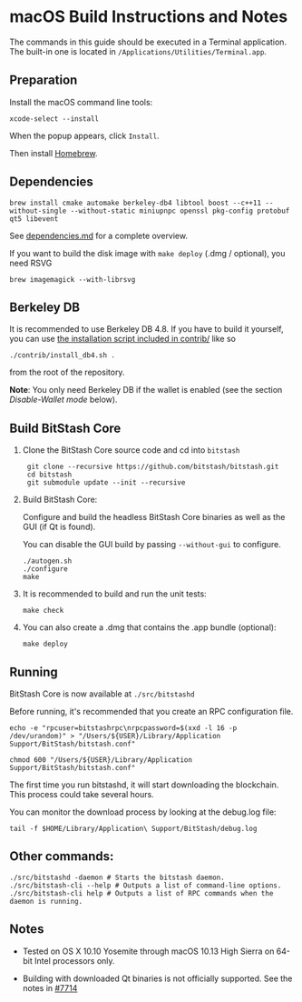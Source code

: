 macOS Build Instructions and Notes
====================================
The commands in this guide should be executed in a Terminal application.
The built-in one is located in `/Applications/Utilities/Terminal.app`.

Preparation
-----------
Install the macOS command line tools:

`xcode-select --install`

When the popup appears, click `Install`.

Then install [Homebrew](https://brew.sh).

Dependencies
----------------------

    brew install cmake automake berkeley-db4 libtool boost --c++11 --without-single --without-static miniupnpc openssl pkg-config protobuf qt5 libevent

See [dependencies.md](dependencies.md) for a complete overview.

If you want to build the disk image with `make deploy` (.dmg / optional), you need RSVG

    brew imagemagick --with-librsvg

Berkeley DB
-----------
It is recommended to use Berkeley DB 4.8. If you have to build it yourself,
you can use [the installation script included in contrib/](/contrib/install_db4.sh)
like so

```shell
./contrib/install_db4.sh .
```

from the root of the repository.

**Note**: You only need Berkeley DB if the wallet is enabled (see the section *Disable-Wallet mode* below).

Build BitStash Core
------------------------

1. Clone the BitStash Core source code and cd into `bitstash`

        git clone --recursive https://github.com/bitstash/bitstash.git
        cd bitstash
        git submodule update --init --recursive

2.  Build BitStash Core:

    Configure and build the headless BitStash Core binaries as well as the GUI (if Qt is found).

    You can disable the GUI build by passing `--without-gui` to configure.

        ./autogen.sh
        ./configure
        make

3.  It is recommended to build and run the unit tests:

        make check

4.  You can also create a .dmg that contains the .app bundle (optional):

        make deploy

Running
-------

BitStash Core is now available at `./src/bitstashd`

Before running, it's recommended that you create an RPC configuration file.

    echo -e "rpcuser=bitstashrpc\nrpcpassword=$(xxd -l 16 -p /dev/urandom)" > "/Users/${USER}/Library/Application Support/BitStash/bitstash.conf"

    chmod 600 "/Users/${USER}/Library/Application Support/BitStash/bitstash.conf"

The first time you run bitstashd, it will start downloading the blockchain. This process could take several hours.

You can monitor the download process by looking at the debug.log file:

    tail -f $HOME/Library/Application\ Support/BitStash/debug.log

Other commands:
-------

    ./src/bitstashd -daemon # Starts the bitstash daemon.
    ./src/bitstash-cli --help # Outputs a list of command-line options.
    ./src/bitstash-cli help # Outputs a list of RPC commands when the daemon is running.

Notes
-----

* Tested on OS X 10.10 Yosemite through macOS 10.13 High Sierra on 64-bit Intel processors only.

* Building with downloaded Qt binaries is not officially supported. See the notes in [#7714](https://github.com/bitcoin/bitcoin/issues/7714)
